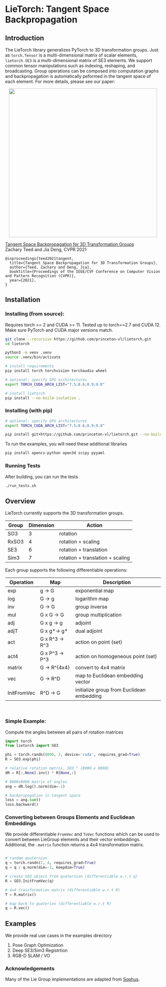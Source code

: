 # LieTorch: Tangent Space Backpropagation


## Introduction

The LieTorch library generalizes PyTorch to 3D transformation groups. Just as `torch.Tensor` is a multi-dimensional matrix of scalar elements, `lietorch.SE3` is a multi-dimensional matrix of SE3 elements. We support common tensor manipulations such as indexing, reshaping, and broadcasting. Group operations can be composed into computation graphs and backpropagation is automatically peformed in the tangent space of each element. For more details, please see our paper:

<center><img src="lietorch.png" width="480" style="center"></center>

[Tangent Space Backpropagation for 3D Transformation Groups](https://arxiv.org/pdf/2103.12032.pdf)  
Zachary Teed and Jia Deng, CVPR 2021

```
@inproceedings{teed2021tangent,
  title={Tangent Space Backpropagation for 3D Transformation Groups},
  author={Teed, Zachary and Deng, Jia},
  booktitle={Proceedings of the IEEE/CVF Conference on Computer Vision and Pattern Recognition (CVPR)},
  year={2021},
}
```


## Installation


### Installing (from source):

Requires torch >= 2 and CUDA >= 11. Tested up to torch==2.7 and CUDA 12. Make sure PyTorch and CUDA major versions match. 

```bash
git clone --recursive https://github.com/princeton-vl/lietorch.git
cd lietorch

python3 -m venv .venv
source .venv/bin/activate

# install requirements
pip install torch torchvision torchaudio wheel

# optional: specify GPU architectures
export TORCH_CUDA_ARCH_LIST="7.5;8.6;8.9;9.0"

# install lietorch
pip install --no-build-isolation .
```

### Installing (with pip)
```bash
# optional: specify GPU architectures
export TORCH_CUDA_ARCH_LIST="7.5;8.6;8.9;9.0"

pip install git+https://github.com/princeton-vl/lietorch.git --no-build-isolation
```


To run the examples, you will need these additional libraries
```bash
pip install opencv-python open3d scipy pyyaml
```

### Running Tests

After building, you can run the tests
```bash
./run_tests.sh
```



## Overview

LieTorch currently supports the 3D transformation groups. 

| Group  | Dimension | Action |
| -------| --------- | ------------- |
| SO3    | 3  | rotation |
| RxSO3  | 4  | rotation + scaling |
| SE3    | 6  | rotation + translation |
| Sim3   | 7  | rotation + translation + scaling |

Each group supports the following differentiable operations:

| Operation | Map | Description |
| -------| --------| ------------- |
| exp    | g -> G | exponential map |
| log    | G -> g | logarithm map |
| inv    | G -> G | group inverse |
| mul    | G x G -> G | group multiplication |
| adj    | G x g -> g | adjoint |
| adjT   | G x g*-> g* | dual adjoint |
| act    | G x R^3 -> R^3 | action on point (set) |
| act4   | G x P^3 -> P^3 | action on homogeneous point (set) |
| matrix | G -> R^{4x4} | convert to 4x4 matrix
| vec    | G -> R^D | map to Euclidean embedding vector |
| InitFromVec | R^D -> G | initialize group from Euclidean embedding



&nbsp;
### Simple Example:
Compute the angles between all pairs of rotation matrices

```python
import torch
from lietorch import SO3

phi = torch.randn(8000, 3, device='cuda', requires_grad=True)
R = SO3.exp(phi)

# relative rotation matrix, SO3 ^ {8000 x 8000}
dR = R[:,None].inv() * R[None,:]

# 8000x8000 matrix of angles
ang = dR.log().norm(dim=-1)

# backpropogation in tangent space
loss = ang.sum()
loss.backward()
```


### Converting between Groups Elements and Euclidean Embeddings
We provide differentiable `FromVec` and `ToVec` functions which can be used to convert between LieGroup elements and their vector embeddings. Additional, the `.matrix` function returns a 4x4 transformation matrix.
```python

# random quaternion
q = torch.randn(1, 4, requires_grad=True)
q = q / q.norm(dim=-1, keepdim=True)

# create SO3 object from quaternion (differentiable w.r.t q)
R = SO3.InitFromVec(q)

# 4x4 transformation matrix (differentiable w.r.t R)
T = R.matrix()

# map back to quaterion (differentiable w.r.t R)
q = R.vec()

```


## Examples
We provide real use cases in the examples directory
1. Pose Graph Optimization
2. Deep SE3/Sim3 Registrtion
3. RGB-D SLAM / VO

### Acknowledgements
Many of the Lie Group implementations are adapted from [Sophus](https://github.com/strasdat/Sophus). 
